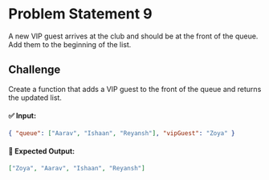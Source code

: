 # Problem Statement 9

A new VIP guest arrives at the club and should be at the front of the queue. Add them to the beginning of the list.

## Challenge

Create a function that adds a VIP guest to the front of the queue and returns the updated list.

#### ✅ Input:

```json
{ "queue": ["Aarav", "Ishaan", "Reyansh"], "vipGuest": "Zoya" }
```

#### 🎯 Expected Output:

```json
["Zoya", "Aarav", "Ishaan", "Reyansh"]
```
